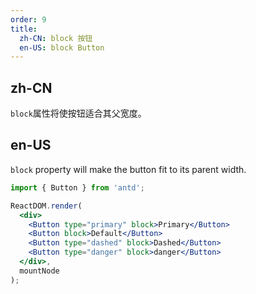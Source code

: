 ```yaml
---
order: 9
title:
  zh-CN: block 按钮
  en-US: block Button
---
```


## zh-CN

`block`属性将使按钮适合其父宽度。

## en-US

`block` property will make the button fit to its parent width.

````jsx
import { Button } from 'antd';

ReactDOM.render(
  <div>
    <Button type="primary" block>Primary</Button>
    <Button block>Default</Button>
    <Button type="dashed" block>Dashed</Button>
    <Button type="danger" block>danger</Button>
  </div>,
  mountNode
);
````
